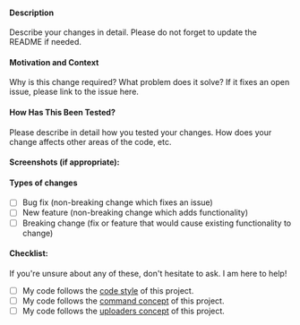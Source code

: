 <!-- Provide a general summary of your changes in the Title above -->

#### Description
Describe your changes in detail. Please do not forget to update the README if needed.

#### Motivation and Context
Why is this change required? What problem does it solve?
If it fixes an open issue, please link to the issue here.

#### How Has This Been Tested?
Please describe in detail how you tested your changes.
How does your change affects other areas of the code, etc.

#### Screenshots (if appropriate):

#### Types of changes
<!-- What types of changes does your code introduce? Put an `x` in all the boxes that apply: -->
- [ ] Bug fix (non-breaking change which fixes an issue)
- [ ] New feature (non-breaking change which adds functionality)
- [ ] Breaking change (fix or feature that would cause existing functionality to change)

#### Checklist:
<!-- Go over all the following points, and put an `x` in all the boxes that apply. -->
If you're unsure about any of these, don't hesitate to ask. I am here to help!

- [ ] My code follows the [code style](https://github.com/Nachtalb/XenianChannelBot#code-contribution--pull-requests) of this project.
- [ ] My code follows the [command concept](https://github.com/Nachtalb/XenianChannelBot#command-concept) of this project.
- [ ] My code follows the [uploaders concept](https://github.com/Nachtalb/XenianChannelBot#uploaders-concept) of this project.
